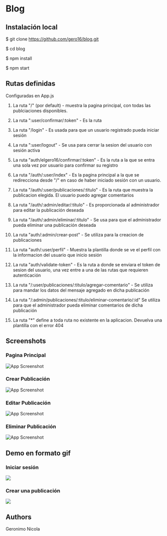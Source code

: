 # Blog 

## Instalación local

$ git clone https://github.com/gero16/blog.git

$ cd blog

$ npm install

$ npm start

## Rutas definidas

Configuradas en App.js

1. La ruta "/" (por default) - muestra la pagina principal, con todas las publciaciones disponibles. 

3. La ruta ":user/confirmar/:token" - Es la ruta 

4. La ruta "/login" - Es usada para que un usuario registrado pueda iniciar sesión 

5. La ruta ":user/logout" - Se usa para cerrar la sesion del usuario con sesión activa

6. La ruta "auth/elgero16/confirmar/:token" - Es la ruta a la que se entra una sola vez por usuario para confirmar su registro

7. La ruta "/auth/:user/index" - Es la pagina principal a la que se redirecciona desde "/" en caso de haber iniciado sesión con un usuario.

8. La ruta "/auth/:user/publicaciones/:titulo" - Es la ruta que muestra la publicacion elegida. El usuario puedo agregar comentarios

9. La ruta "/auth/:admin/editar/:titulo" - Es proporcionada al administrador para editar la publicación deseada

10. La ruta "/auth/:admin/eliminar/:titulo" - Se usa para que el administrador pueda eliminar una publicación deseada

11. La ruta "auth/:admin/crear-post" - Se utiliza para la creacion de publicaciones

12. La ruta "auth/:user/perfil" - Muestra la plantilla donde se ve el perfil con la informacion del usuario que inicio sesión

13. La ruta "auth/validate-token" - Es la ruta a donde se enviara el token de sesion del usuario, una vez entre a una de las rutas que requieren autenticación

14. La ruta "/:user/publicaciones/:titulo/agregar-comentario" - Se utiliza para mandar los datos del mensaje agregado en dicha publicación

15. La ruta "/:admin/publicaciones/:titulo/eliminar-comentario/:id" Se utiliza para que el administrador pueda eliminar comentarios de dicha publicación

16. La ruta "*" define a toda ruta no existente en la aplicacion. Devuelva una plantilla con el error 404


## Screenshots

### Pagina Principal ###
![App Screenshot](https://res.cloudinary.com/geronicola/image/upload/v1676516350/b4urgrwuuqqhg7yd3isz.jpg)

### Crear Publicación ###
![App Screenshot](https://res.cloudinary.com/geronicola/image/upload/v1676516350/vijgi7e7fh9ydcjm7gb8.jpg)

### Editar Publicación ###
![App Screenshot](https://res.cloudinary.com/geronicola/image/upload/v1676516351/govq5ylrlffqydd2c4hv.jpg)

### Eliminar Publicación ###
![App Screenshot](https://res.cloudinary.com/geronicola/image/upload/v1676516350/ule2dmtkwiiqwmoib3jb.jpg)


## Demo en formato gif
###  Iniciar sesión  ###
![](https://i.imgur.com/r3PB3ma.gif)
###  Crear una publicación  ###
![](https://i.imgur.com/4YGunAP.gif)


## Authors

Geronimo Nicola 
